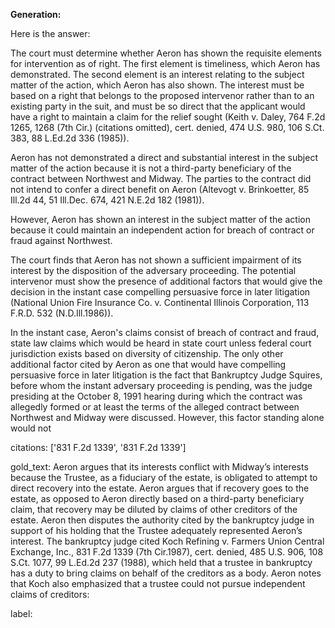 **Generation:**

 Here is the answer:

<answer>
The court must determine whether Aeron has shown the requisite elements for intervention as of right. The first element is timeliness, which Aeron has demonstrated. The second element is an interest relating to the subject matter of the action, which Aeron has also shown. The interest must be based on a right that belongs to the proposed intervenor rather than to an existing party in the suit, and must be so direct that the applicant would have a right to maintain a claim for the relief sought (Keith v. Daley, 764 F.2d 1265, 1268 (7th Cir.) (citations omitted), cert. denied, 474 U.S. 980, 106 S.Ct. 383, 88 L.Ed.2d 336 (1985)). 

Aeron has not demonstrated a direct and substantial interest in the subject matter of the action because it is not a third-party beneficiary of the contract between Northwest and Midway. The parties to the contract did not intend to confer a direct benefit on Aeron (Altevogt v. Brinkoetter, 85 Ill.2d 44, 51 Ill.Dec. 674, 421 N.E.2d 182 (1981)). 

However, Aeron has shown an interest in the subject matter of the action because it could maintain an independent action for breach of contract or fraud against Northwest. 

The court finds that Aeron has not shown a sufficient impairment of its interest by the disposition of the adversary proceeding. The potential intervenor must show the presence of additional factors that would give the decision in the instant case compelling persuasive force in later litigation (National Union Fire Insurance Co. v. Continental Illinois Corporation, 113 F.R.D. 532 (N.D.Ill.1986)). 

In the instant case, Aeron's claims consist of breach of contract and fraud, state law claims which would be heard in state court unless federal court jurisdiction exists based on diversity of citizenship. The only other additional factor cited by Aeron as one that would have compelling persuasive force in later litigation is the fact that Bankruptcy Judge Squires, before whom the instant adversary proceeding is pending, was the judge presiding at the October 8, 1991 hearing during which the contract was allegedly formed or at least the terms of the alleged contract between Northwest and Midway were discussed. However, this factor standing alone would not

citations: ['831 F.2d 1339', '831 F.2d 1339']

gold_text: Aeron argues that its interests conflict with Midway’s interests because the Trustee, as a fiduciary of the estate, is obligated to attempt to direct recovery into the estate. Aeron argues that if recovery goes to the estate, as opposed to Aeron directly based on a third-party beneficiary claim, that recovery may be diluted by claims of other creditors of the estate. Aeron then disputes the authority cited by the bankruptcy judge in support of his holding that the Trustee adequately represented Aeron’s interest. The bankruptcy judge cited Koch Refining v. Farmers Union Central Exchange, Inc., 831 F.2d 1339 (7th Cir.1987), cert. denied, 485 U.S. 906, 108 S.Ct. 1077, 99 L.Ed.2d 237 (1988), which held that a trustee in bankruptcy has a duty to bring claims on behalf of the creditors as a body. Aeron notes that Koch also emphasized that a trustee could not pursue independent claims of creditors:

label: 